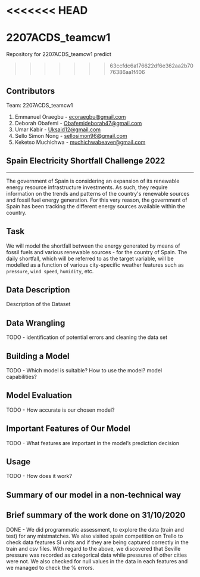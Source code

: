 <<<<<<< HEAD
=======
# 2207ACDS_teamcw1
Repository for 2207ACDS_teamcw1 predict
>>>>>>> 63ccfdc6a176622df6e362aa2b7076386aa1f406
## Contributors
Team: 2207ACDS_teamcw1
1. Emmanuel Oraegbu - ecoraegbu@gmail.com
2. Deborah Obafemi - Obafemideborah47@gmail.com
3. Umar Kabir - Uksaid12@gmail.com
4. Sello Simon Nong - sellosimon96@gmail.com
5. Keketso Muchichwa - muchichwabeaver@gmail.com

## Spain Electricity Shortfall Challenge 2022
***
The government of Spain is considering an expansion of its renewable energy resource infrastructure investments. As such, they require information on the trends and patterns of the country's renewable sources and fossil fuel energy generation. For this very reason, the government of Spain has been tracking the different energy sources available within the country.

## Task
We will model the shortfall between the energy generated by means of fossil fuels and various renewable sources - for the country of Spain. The daily shortfall, which will be referred to as the target variable, will be modelled as a function of various city-specific weather features such as `pressure`, `wind speed`, `humidity`, etc.

## Data Description
Description of the Dataset

## Data Wrangling
TODO - identification of potential errors and cleaning the data set

## Building a Model
TODO - Which model is suitable? How to use the model? model capabilities?

## Model Evaluation
TODO - How accurate is our chosen model? 

## Important Features of Our Model
TODO - What features are important in the model’s prediction decision

## Usage
TODO - How does it work?

## Summary of our model in a non-technical way

## Brief summary of the work done on 31/10/2020
DONE - We did programmatic assessment, to explore the data (train and test) for any mistmatches. We also visited spain competition on Trello to check data features SI units and if they are being captured correctly in the train and csv files. With regard to the above, we discovered that Seville pressure was recorded as categorical data while pressures of other cities were not. We also checked for null values in the data in each features and we managed to check the % errors.